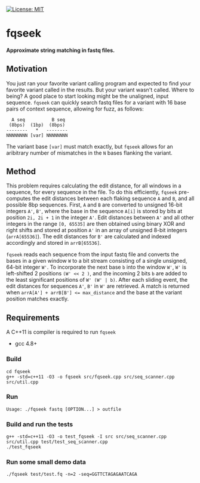 [![License: MIT](https://img.shields.io/badge/License-MIT-yellow.svg)](https://opensource.org/licenses/MIT)


# fqseek
#### Approximate string matching in fastq files. 


## Motivation
You just ran your favorite variant calling program and expected to find your favorite variant called in the results. But your variant wasn't called. Where to being? A good place to start looking might be the unaligned, input sequence. `fqseek` can quickly search fastq files for a variant with 16 base pairs of context sequence, allowing for fuzz, as follows:

```
  A seq          B seq
 (8bps)  (1bp)  (8bps)       
--------   *   --------   
NNNNNNNN [var] NNNNNNNN
```
The variant base `[var]`  must match exactly, but `fqseek` allows for an aribitrary number of mismatches in the `N` bases flanking the variant.


## Method
This problem requires calculating the edit distance, for all windows in a sequence, for every sequence in the file. To do this efficiently, `fqseek` pre-computes the edit distances between each flaking sequence `A` and `B`, and all possible 8bp sequences. First, `A` and `B` are converted to unsigned 16-bit integers `A'`, `B'`, where the base in the sequence `A[i]` is stored by bits at position `2i, 2i + 1` in the integer `A'`. Edit distances between `A'` and all other integers in the range `[0, 65535]` are then obtained using binary XOR and right shifts and stored at position `A'` in an array of unsigned 8-bit integers (`arrA[65536]`). The edit distances for `B'` are calculated and indexed accordingly and stored in `arrB[65536]`.

`fqseek` reads each sequence from the input fastq file and converts the bases in a given window `W` to a bit stream consisting of a single unsigned, 64-bit integer `W'`. To incorporate the next base `b` into the window `W'`, `W'` is left-shifted 2 positions `(W' << 2 )`, and the incoming 2 bits `b` are added to the least significant positions of `W' (W' | b)`. After each sliding event, the edit distances for sequences `A'`, `B'` in `W'` are retrieved. A match is returned when `arrA[A'] + arrB[B'] <= max_distance` and the base at the variant position matches exactly.

## Requirements
A C++11 is compiler is required to run `fqseek`
* gcc 4.8+

### Build
```
cd fqseek
g++ -std=c++11 -O3 -o fqseek src/fqseek.cpp src/seq_scanner.cpp src/util.cpp
```

### Run
```
Usage: ./fqseek fastq [OPTION...] > outfile
```

### Build and run the tests
```
g++ -std=c++11 -O3 -o test_fqseek -I src src/seq_scanner.cpp src/util.cpp test/test_seq_scanner.cpp
./test_fqseek
```

### Run some small demo data
```
./fqseek test/test.fq -n=2 -seq=GGTTCTAGAGAATCAGA
```
